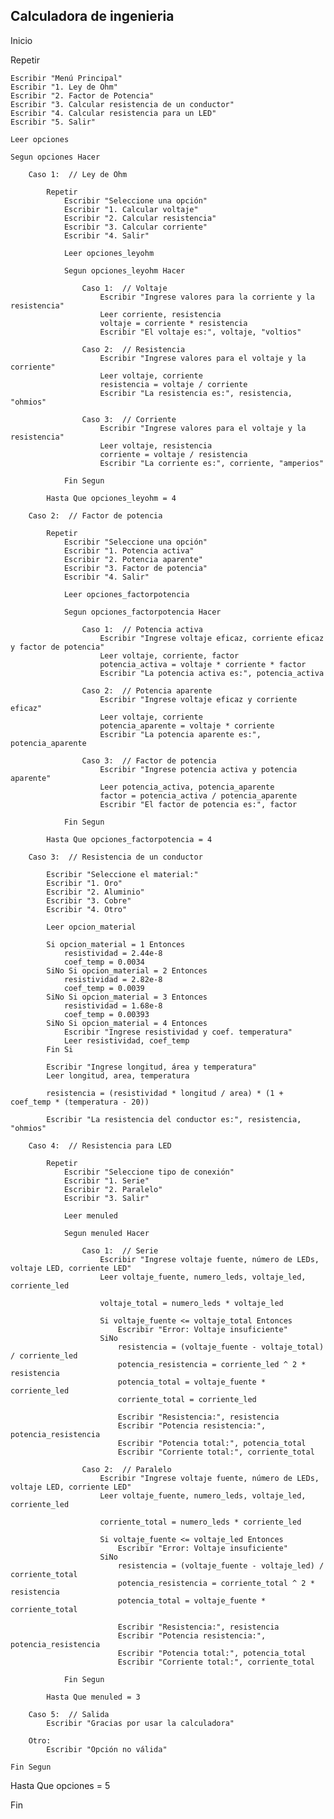 ## Calculadora de ingenieria

Inicio

Repetir

    Escribir "Menú Principal"
    Escribir "1. Ley de Ohm"
    Escribir "2. Factor de Potencia"
    Escribir "3. Calcular resistencia de un conductor"
    Escribir "4. Calcular resistencia para un LED"
    Escribir "5. Salir"

    Leer opciones

    Segun opciones Hacer

        Caso 1:  // Ley de Ohm

            Repetir
                Escribir "Seleccione una opción"
                Escribir "1. Calcular voltaje"
                Escribir "2. Calcular resistencia"
                Escribir "3. Calcular corriente"
                Escribir "4. Salir"

                Leer opciones_leyohm

                Segun opciones_leyohm Hacer

                    Caso 1:  // Voltaje
                        Escribir "Ingrese valores para la corriente y la resistencia"
                        Leer corriente, resistencia
                        voltaje = corriente * resistencia
                        Escribir "El voltaje es:", voltaje, "voltios"

                    Caso 2:  // Resistencia
                        Escribir "Ingrese valores para el voltaje y la corriente"
                        Leer voltaje, corriente
                        resistencia = voltaje / corriente
                        Escribir "La resistencia es:", resistencia, "ohmios"

                    Caso 3:  // Corriente
                        Escribir "Ingrese valores para el voltaje y la resistencia"
                        Leer voltaje, resistencia
                        corriente = voltaje / resistencia
                        Escribir "La corriente es:", corriente, "amperios"

                Fin Segun

            Hasta Que opciones_leyohm = 4

        Caso 2:  // Factor de potencia

            Repetir
                Escribir "Seleccione una opción"
                Escribir "1. Potencia activa"
                Escribir "2. Potencia aparente"
                Escribir "3. Factor de potencia"
                Escribir "4. Salir"

                Leer opciones_factorpotencia

                Segun opciones_factorpotencia Hacer

                    Caso 1:  // Potencia activa
                        Escribir "Ingrese voltaje eficaz, corriente eficaz y factor de potencia"
                        Leer voltaje, corriente, factor
                        potencia_activa = voltaje * corriente * factor
                        Escribir "La potencia activa es:", potencia_activa

                    Caso 2:  // Potencia aparente
                        Escribir "Ingrese voltaje eficaz y corriente eficaz"
                        Leer voltaje, corriente
                        potencia_aparente = voltaje * corriente
                        Escribir "La potencia aparente es:", potencia_aparente

                    Caso 3:  // Factor de potencia
                        Escribir "Ingrese potencia activa y potencia aparente"
                        Leer potencia_activa, potencia_aparente
                        factor = potencia_activa / potencia_aparente
                        Escribir "El factor de potencia es:", factor

                Fin Segun

            Hasta Que opciones_factorpotencia = 4

        Caso 3:  // Resistencia de un conductor

            Escribir "Seleccione el material:"
            Escribir "1. Oro"
            Escribir "2. Aluminio"
            Escribir "3. Cobre"
            Escribir "4. Otro"

            Leer opcion_material

            Si opcion_material = 1 Entonces
                resistividad = 2.44e-8
                coef_temp = 0.0034
            SiNo Si opcion_material = 2 Entonces
                resistividad = 2.82e-8
                coef_temp = 0.0039
            SiNo Si opcion_material = 3 Entonces
                resistividad = 1.68e-8
                coef_temp = 0.00393
            SiNo Si opcion_material = 4 Entonces
                Escribir "Ingrese resistividad y coef. temperatura"
                Leer resistividad, coef_temp
            Fin Si

            Escribir "Ingrese longitud, área y temperatura"
            Leer longitud, area, temperatura

            resistencia = (resistividad * longitud / area) * (1 + coef_temp * (temperatura - 20))

            Escribir "La resistencia del conductor es:", resistencia, "ohmios"

        Caso 4:  // Resistencia para LED

            Repetir
                Escribir "Seleccione tipo de conexión"
                Escribir "1. Serie"
                Escribir "2. Paralelo"
                Escribir "3. Salir"

                Leer menuled

                Segun menuled Hacer

                    Caso 1:  // Serie
                        Escribir "Ingrese voltaje fuente, número de LEDs, voltaje LED, corriente LED"
                        Leer voltaje_fuente, numero_leds, voltaje_led, corriente_led

                        voltaje_total = numero_leds * voltaje_led

                        Si voltaje_fuente <= voltaje_total Entonces
                            Escribir "Error: Voltaje insuficiente"
                        SiNo
                            resistencia = (voltaje_fuente - voltaje_total) / corriente_led
                            potencia_resistencia = corriente_led ^ 2 * resistencia
                            potencia_total = voltaje_fuente * corriente_led
                            corriente_total = corriente_led

                            Escribir "Resistencia:", resistencia
                            Escribir "Potencia resistencia:", potencia_resistencia
                            Escribir "Potencia total:", potencia_total
                            Escribir "Corriente total:", corriente_total

                    Caso 2:  // Paralelo
                        Escribir "Ingrese voltaje fuente, número de LEDs, voltaje LED, corriente LED"
                        Leer voltaje_fuente, numero_leds, voltaje_led, corriente_led

                        corriente_total = numero_leds * corriente_led

                        Si voltaje_fuente <= voltaje_led Entonces
                            Escribir "Error: Voltaje insuficiente"
                        SiNo
                            resistencia = (voltaje_fuente - voltaje_led) / corriente_total
                            potencia_resistencia = corriente_total ^ 2 * resistencia
                            potencia_total = voltaje_fuente * corriente_total

                            Escribir "Resistencia:", resistencia
                            Escribir "Potencia resistencia:", potencia_resistencia
                            Escribir "Potencia total:", potencia_total
                            Escribir "Corriente total:", corriente_total

                Fin Segun

            Hasta Que menuled = 3

        Caso 5:  // Salida
            Escribir "Gracias por usar la calculadora"

        Otro:
            Escribir "Opción no válida"

    Fin Segun

Hasta Que opciones = 5

Fin
